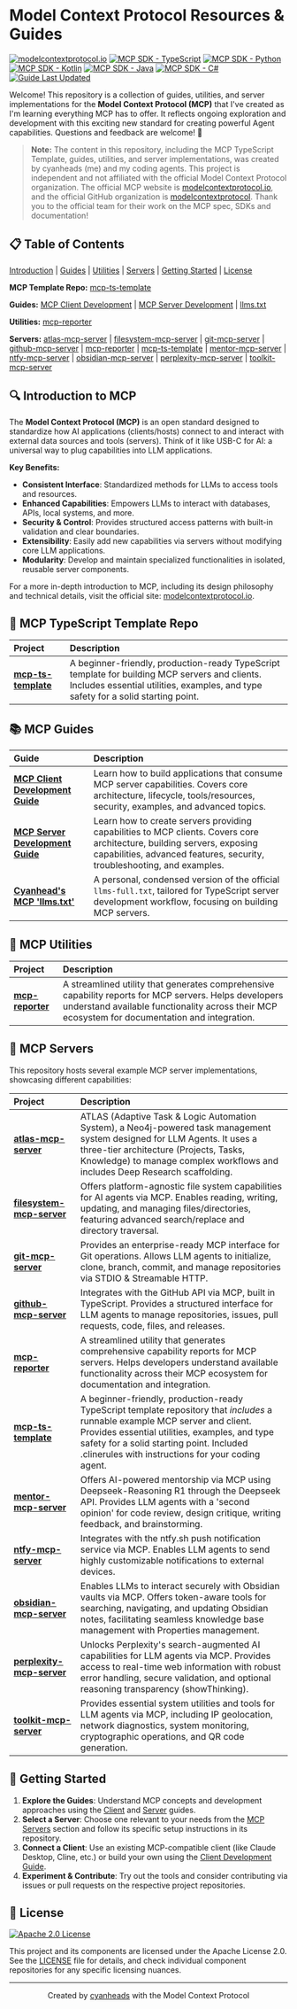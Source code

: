 # Model Context Protocol Resources & Guides

[![modelcontextprotocol.io](https://img.shields.io/badge/modelcontextprotocol.io-orange.svg)](https://modelcontextprotocol.io/)
[![MCP SDK - TypeScript](https://img.shields.io/badge/TypeScript-1.10.2-blue.svg)](https://github.com/modelcontextprotocol/typescript-sdk)
[![MCP SDK - Python](https://img.shields.io/badge/Python-1.6.0-blue.svg)](https://github.com/modelcontextprotocol/python-sdk)
[![MCP SDK - Kotlin](https://img.shields.io/badge/Kotlin-0.3.0-blue.svg)](https://github.com/modelcontextprotocol/kotlin-sdk)
[![MCP SDK - Java](https://img.shields.io/badge/Java-0.4.0-blue.svg)](https://github.com/modelcontextprotocol/java-sdk)
[![MCP SDK - C#](https://img.shields.io/badge/C%23-0.0.0-blue.svg)](https://github.com/modelcontextprotocol/csharp-sdk)
[![Guide Last Updated](https://img.shields.io/badge/Guide%20Last%20Updated-April%202025-brightgreen.svg)]()

Welcome! This repository is a collection of guides, utilities, and server implementations for the **Model Context Protocol (MCP)** that I've created as I'm learning everything MCP has to offer. It reflects ongoing exploration and development with this exciting new standard for creating powerful Agent capabilities. Questions and feedback are welcome! 🚀

> **Note:** The content in this repository, including the MCP TypeScript Template, guides, utilities, and server implementations, was created by cyanheads (me) and my coding agents. This project is independent and not affiliated with the official Model Context Protocol organization. The official MCP website is [modelcontextprotocol.io](https://modelcontextprotocol.io/), and the official GitHub organization is [modelcontextprotocol](https://github.com/modelcontextprotocol). Thank you to the official team for their work on the MCP spec, SDKs and documentation!

## 📋 Table of Contents

[Introduction](#-introduction-to-mcp) | [Guides](#-mcp-guides) | [Utilities](#-mcp-utilities) | [Servers](#-mcp-servers) | [Getting Started](#-getting-started) | [License](#-license)

**MCP Template Repo:** [mcp-ts-template](#-mcp-typescript-template-repo)

**Guides:** [MCP Client Development](#mcp-client-development-guide) | [MCP Server Development](#mcp-server-development-guide) | [llms.txt](#cyanheads-mcp-llmstxt)

**Utilities:** [mcp-reporter](#-mcp-reporter)

**Servers:** [atlas-mcp-server](#-atlas-mcp-server) | [filesystem-mcp-server](#-filesystem-mcp-server) | [git-mcp-server](#-git-mcp-server) | [github-mcp-server](#-github-mcp-server) | [mcp-reporter](#-mcp-reporter) | [mcp-ts-template](#-mcp-ts-template) | [mentor-mcp-server](#-mentor-mcp-server) | [ntfy-mcp-server](#-ntfy-mcp-server) | [obsidian-mcp-server](#-obsidian-mcp-server) | [perplexity-mcp-server](#-perplexity-mcp-server) | [toolkit-mcp-server](#-toolkit-mcp-server)

## 🔍 Introduction to MCP

The **Model Context Protocol (MCP)** is an open standard designed to standardize how AI applications (clients/hosts) connect to and interact with external data sources and tools (servers). Think of it like USB-C for AI: a universal way to plug capabilities into LLM applications.

**Key Benefits:**

- **Consistent Interface**: Standardized methods for LLMs to access tools and resources.
- **Enhanced Capabilities**: Empowers LLMs to interact with databases, APIs, local systems, and more.
- **Security & Control**: Provides structured access patterns with built-in validation and clear boundaries.
- **Extensibility**: Easily add new capabilities via servers without modifying core LLM applications.
- **Modularity**: Develop and maintain specialized functionalities in isolated, reusable server components.

For a more in-depth introduction to MCP, including its design philosophy and technical details, visit the official site: [modelcontextprotocol.io](https://modelcontextprotocol.io/).

## 🚀 MCP TypeScript Template Repo

| Project                                                             | Description                                                                                                                                                                         |
| :------------------------------------------------------------------ | :---------------------------------------------------------------------------------------------------------------------------------------------------------------------------------- |
| [**mcp-ts-template**](https://github.com/cyanheads/mcp-ts-template) | A beginner-friendly, production-ready TypeScript template for building MCP servers and clients. Includes essential utilities, examples, and type safety for a solid starting point. |

## 📚 MCP Guides

| Guide                                                                                                               | Description                                                                                                                                                                                       |
| :------------------------------------------------------------------------------------------------------------------ | :------------------------------------------------------------------------------------------------------------------------------------------------------------------------------------------------ |
| <a id="mcp-client-development-guide"></a>[**MCP Client Development Guide**](guides/mcp-client-development-guide.md) | Learn how to build applications that consume MCP server capabilities. Covers core architecture, lifecycle, tools/resources, security, examples, and advanced topics.                              |
| <a id="mcp-server-development-guide"></a>[**MCP Server Development Guide**](guides/mcp-server-development-guide.md) | Learn how to create servers providing capabilities to MCP clients. Covers core architecture, building servers, exposing capabilities, advanced features, security, troubleshooting, and examples. |
| <a id="cyanheads-mcp-llmstxt"></a>[**Cyanhead's MCP 'llms.txt'**](guides/cyanheads-custom-mcp-llms-full.md)         | A personal, condensed version of the official `llms-full.txt`, tailored for TypeScript server development workflow, focusing on building MCP servers.                                             |

## 🔧 MCP Utilities

| Project                                                                                 | Description                                                                                                                                                                                              |
| :-------------------------------------------------------------------------------------- | :------------------------------------------------------------------------------------------------------------------------------------------------------------------------------------------------------- |
| <a id="-mcp-reporter"></a>[**mcp-reporter**](https://github.com/cyanheads/mcp-reporter) | A streamlined utility that generates comprehensive capability reports for MCP servers. Helps developers understand available functionality across their MCP ecosystem for documentation and integration. |

## 🔌 MCP Servers

This repository hosts several example MCP server implementations, showcasing different capabilities:

| Project                                                                                                            | Description                                                                                                                                                                                                                                                                      |
| :----------------------------------------------------------------------------------------------------------------- | :------------------------------------------------------------------------------------------------------------------------------------------------------------------------------------------------------------------------------------------------------------------------------- |
| <a id="-atlas-mcp-server"></a>[**atlas-mcp-server**](https://github.com/cyanheads/atlas-mcp-server)                | ATLAS (Adaptive Task & Logic Automation System), a Neo4j-powered task management system designed for LLM Agents. It uses a three-tier architecture (Projects, Tasks, Knowledge) to manage complex workflows and includes Deep Research scaffolding.                              |
| <a id="-filesystem-mcp-server"></a>[**filesystem-mcp-server**](https://github.com/cyanheads/filesystem-mcp-server) | Offers platform-agnostic file system capabilities for AI agents via MCP. Enables reading, writing, updating, and managing files/directories, featuring advanced search/replace and directory traversal.                                                                          |
| <a id="-git-mcp-server"></a>[**git-mcp-server**](https://github.com/cyanheads/git-mcp-server)                      | Provides an enterprise-ready MCP interface for Git operations. Allows LLM agents to initialize, clone, branch, commit, and manage repositories via STDIO & Streamable HTTP.                                                                                                      |
| <a id="-github-mcp-server"></a>[**github-mcp-server**](https://github.com/cyanheads/github-mcp-server)             | Integrates with the GitHub API via MCP, built in TypeScript. Provides a structured interface for LLM agents to manage repositories, issues, pull requests, code, files, and releases.                                                                                            |
| <a id="-mcp-reporter"></a>[**mcp-reporter**](https://github.com/cyanheads/mcp-reporter)                            | A streamlined utility that generates comprehensive capability reports for MCP servers. Helps developers understand available functionality across their MCP ecosystem for documentation and integration.                                                                         |
| <a id="-mcp-ts-template"></a>[**mcp-ts-template**](https://github.com/cyanheads/mcp-ts-template)                   | A beginner-friendly, production-ready TypeScript template repository that _includes_ a runnable example MCP server and client. Provides essential utilities, examples, and type safety for a solid starting point. Included .clinerules with instructions for your coding agent. |
| <a id="-mentor-mcp-server"></a>[**mentor-mcp-server**](https://github.com/cyanheads/mentor-mcp-server)             | Offers AI-powered mentorship via MCP using Deepseek-Reasoning R1 through the Deepseek API. Provides LLM agents with a 'second opinion' for code review, design critique, writing feedback, and brainstorming.                                                                    |
| <a id="-ntfy-mcp-server"></a>[**ntfy-mcp-server**](https://github.com/cyanheads/ntfy-mcp-server)                   | Integrates with the ntfy.sh push notification service via MCP. Enables LLM agents to send highly customizable notifications to external devices.                                                                                                                                 |
| <a id="-obsidian-mcp-server"></a>[**obsidian-mcp-server**](https://github.com/cyanheads/obsidian-mcp-server)       | Enables LLMs to interact securely with Obsidian vaults via MCP. Offers token-aware tools for searching, navigating, and updating Obsidian notes, facilitating seamless knowledge base management with Properties management.                                                     |
| <a id="-perplexity-mcp-server"></a>[**perplexity-mcp-server**](https://github.com/cyanheads/perplexity-mcp-server) | Unlocks Perplexity's search-augmented AI capabilities for LLM agents via MCP. Provides access to real-time web information with robust error handling, secure validation, and optional reasoning transparency (showThinking).                                                    |
| <a id="-toolkit-mcp-server"></a>[**toolkit-mcp-server**](https://github.com/cyanheads/toolkit-mcp-server)          | Provides essential system utilities and tools for LLM agents via MCP, including IP geolocation, network diagnostics, system monitoring, cryptographic operations, and QR code generation.                                                                                        |

## 🚀 Getting Started

1.  **Explore the Guides**: Understand MCP concepts and development approaches using the [Client](guides/mcp-client-development-guide.md) and [Server](guides/mcp-server-development-guide.md) guides.
2.  **Select a Server**: Choose one relevant to your needs from the [MCP Servers](#-mcp-servers) section and follow its specific setup instructions in its repository.
3.  **Connect a Client**: Use an existing MCP-compatible client (like Claude Desktop, Cline, etc.) or build your own using the [Client Development Guide](guides/mcp-client-development-guide.md).
4.  **Experiment & Contribute**: Try out the tools and consider contributing via issues or pull requests on the respective project repositories.

## 📄 License

[![Apache 2.0 License](https://img.shields.io/badge/License-Apache%202.0-blue.svg)](https://opensource.org/licenses/Apache-2.0)

This project and its components are licensed under the Apache License 2.0. See the [LICENSE](LICENSE) file for details, and check individual component repositories for any specific licensing nuances.

---

<div align="center">
Created by <a href="https://github.com/cyanheads">cyanheads</a> with the Model Context Protocol
</div>
